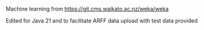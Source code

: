 Machine learning from https://git.cms.waikato.ac.nz/weka/weka

Edited for Java 21 and to facilitate ARFF data upload with test data provided
